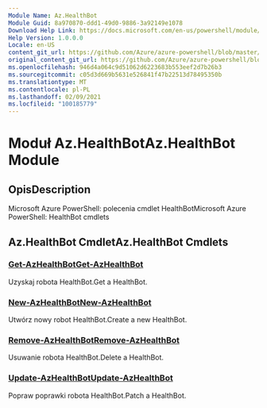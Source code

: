 ```yaml
---
Module Name: Az.HealthBot
Module Guid: 8a970870-ddd1-49d0-9886-3a92149e1078
Download Help Link: https://docs.microsoft.com/en-us/powershell/module/az.healthbot
Help Version: 1.0.0.0
Locale: en-US
content_git_url: https://github.com/Azure/azure-powershell/blob/master/src/HealthBot/help/Az.HealthBot.md
original_content_git_url: https://github.com/Azure/azure-powershell/blob/master/src/HealthBot/help/Az.HealthBot.md
ms.openlocfilehash: 946d4a064c9d51062d6223683b553eef2d7b26b3
ms.sourcegitcommit: c05d3d669b5631e526841f47b22513d78495350b
ms.translationtype: MT
ms.contentlocale: pl-PL
ms.lasthandoff: 02/09/2021
ms.locfileid: "100185779"
---
```

# <span data-ttu-id="f4a38-101">Moduł Az.HealthBot</span><span class="sxs-lookup"><span data-stu-id="f4a38-101">Az.HealthBot Module</span></span>
## <span data-ttu-id="f4a38-102">Opis</span><span class="sxs-lookup"><span data-stu-id="f4a38-102">Description</span></span>
<span data-ttu-id="f4a38-103">Microsoft Azure PowerShell: polecenia cmdlet HealthBot</span><span class="sxs-lookup"><span data-stu-id="f4a38-103">Microsoft Azure PowerShell: HealthBot cmdlets</span></span>

## <span data-ttu-id="f4a38-104">Az.HealthBot Cmdlet</span><span class="sxs-lookup"><span data-stu-id="f4a38-104">Az.HealthBot Cmdlets</span></span>
### [<span data-ttu-id="f4a38-105">Get-AzHealthBot</span><span class="sxs-lookup"><span data-stu-id="f4a38-105">Get-AzHealthBot</span></span>](Get-AzHealthBot.md)
<span data-ttu-id="f4a38-106">Uzyskaj robota HealthBot.</span><span class="sxs-lookup"><span data-stu-id="f4a38-106">Get a HealthBot.</span></span>

### [<span data-ttu-id="f4a38-107">New-AzHealthBot</span><span class="sxs-lookup"><span data-stu-id="f4a38-107">New-AzHealthBot</span></span>](New-AzHealthBot.md)
<span data-ttu-id="f4a38-108">Utwórz nowy robot HealthBot.</span><span class="sxs-lookup"><span data-stu-id="f4a38-108">Create a new HealthBot.</span></span>

### [<span data-ttu-id="f4a38-109">Remove-AzHealthBot</span><span class="sxs-lookup"><span data-stu-id="f4a38-109">Remove-AzHealthBot</span></span>](Remove-AzHealthBot.md)
<span data-ttu-id="f4a38-110">Usuwanie robota HealthBot.</span><span class="sxs-lookup"><span data-stu-id="f4a38-110">Delete a HealthBot.</span></span>

### [<span data-ttu-id="f4a38-111">Update-AzHealthBot</span><span class="sxs-lookup"><span data-stu-id="f4a38-111">Update-AzHealthBot</span></span>](Update-AzHealthBot.md)
<span data-ttu-id="f4a38-112">Popraw poprawki robota HealthBot.</span><span class="sxs-lookup"><span data-stu-id="f4a38-112">Patch a HealthBot.</span></span>

